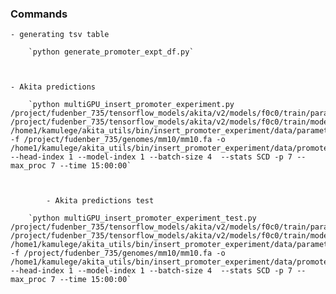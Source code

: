 ### Commands

    - generating tsv table
    
        `python generate_promoter_expt_df.py`
    
    
    
    - Akita predictions
    
        `python multiGPU_insert_promoter_experiment.py /project/fudenber_735/tensorflow_models/akita/v2/models/f0c0/train/params.json /project/fudenber_735/tensorflow_models/akita/v2/models/f0c0/train/model1_best.h5 /home1/kamulege/akita_utils/bin/insert_promoter_experiment/data/parameters_combo_no_swap.tsv -f /project/fudenber_735/genomes/mm10/mm10.fa -o /home1/kamulege/akita_utils/bin/insert_promoter_experiment/data/promoter_scores --head-index 1 --model-index 1 --batch-size 4  --stats SCD -p 7 --max_proc 7 --time 15:00:00`
        
        
        
            - Akita predictions test
    
        `python multiGPU_insert_promoter_experiment_test.py /project/fudenber_735/tensorflow_models/akita/v2/models/f0c0/train/params.json /project/fudenber_735/tensorflow_models/akita/v2/models/f0c0/train/model1_best.h5 /home1/kamulege/akita_utils/bin/insert_promoter_experiment/data/parameters_combo_with_swap.tsv -f /project/fudenber_735/genomes/mm10/mm10.fa -o /home1/kamulege/akita_utils/bin/insert_promoter_experiment/data/promoter_scores_with_swap --head-index 1 --model-index 1 --batch-size 4  --stats SCD -p 7 --max_proc 7 --time 15:00:00`